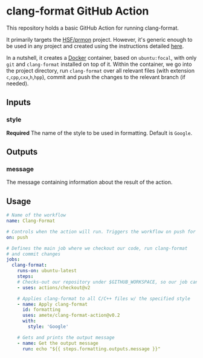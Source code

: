 # clang-format GitHub Action

This repository holds a basic GitHub Action for running clang-format.

It primarily targets the [HSF/prmon](https://github.com/HSF/prmon) project.
However, it's generic enough to be used in any project and
created using the instructions detailed [here](https://help.github.com/en/actions/creating-actions/creating-a-docker-container-action).

In a nutshell, it creates a [Docker](https://www.docker.com/) container, based on `ubuntu:focal`,
with only `git` and `clang-format` installed on top of it.
Within the container, we go into the project directory,
run `clang-format` over all relevant files (with extension `c`,`cpp`,`cxx`,`h`,`hpp`),
commit and push the changes to the relevant branch (if needed).

## Inputs

### style

**Required** The name of the style to be used in formatting. Default is `Google`.

## Outputs

### message

The message containing information about the result of the action.

## Usage

```yml
# Name of the workflow
name: Clang-Format

# Controls when the action will run. Triggers the workflow on push for all branches
on: push

# Defines the main job where we checkout our code, run clang-format
# and commit changes
jobs:
  clang-format:
    runs-on: ubuntu-latest
    steps:
    # Checks-out our repository under $GITHUB_WORKSPACE, so our job can access it
    - uses: actions/checkout@v2

    # Applies clang-format to all C/C++ files w/ the specified style
    - name: Apply clang-format
      id: formatting
      uses: amete/clang-format-action@v0.2
      with:
        style: 'Google'

    # Gets and prints the output message
    - name: Get the output message
      run: echo "${{ steps.formatting.outputs.message }}"
```
